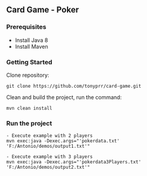 ## Card Game - Poker

### Prerequisites
- Install Java 8
- Install Maven

### Getting Started

Clone repository:
~~~~
git clone https://github.com/tonyprr/card-game.git
~~~~

Clean and build the project, run the command:
~~~~
mvn clean install
~~~~

### Run the project

~~~~
- Execute example with 2 players
mvn exec:java -Dexec.args="'pokerdata.txt' 'F:/Antonio/demos/output1.txt'"
~~~~
~~~~
- Execute example with 3 players
mvn exec:java -Dexec.args="'pokerdata3Players.txt' 'F:/Antonio/demos/output2.txt'"
~~~~